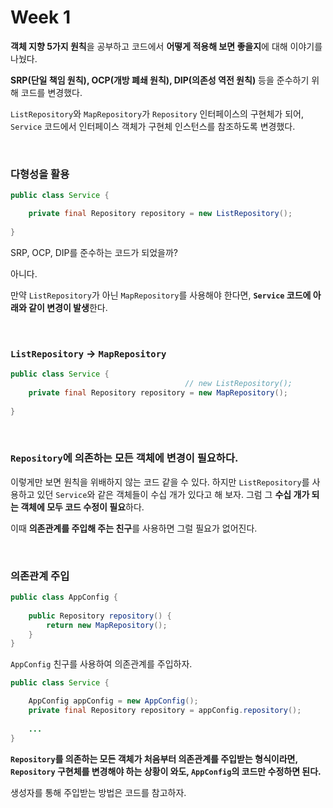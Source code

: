 # Week 1

**객체 지향 5가지 원칙**을 공부하고 코드에서 **어떻게 적용해 보면 좋을지**에 대해 이야기를 나눴다.

**SRP(단일 책임 원칙), OCP(개방 폐쇄 원칙), DIP(의존성 역전 원칙)** 등을 준수하기 위해 코드를 변경했다.

`ListRepository`와 `MapRepository`가 `Repository` 인터페이스의 구현체가 되어,
`Service` 코드에서 인터페이스 객체가 구현체 인스턴스를 참조하도록 변경했다.

<br/>

### 다형성을 활용

```java
public class Service {

    private final Repository repository = new ListRepository();
    
}
```

SRP, OCP, DIP를 준수하는 코드가 되었을까?

아니다.

만약 `ListRepository`가 아닌 `MapRepository`를 사용해야 한다면, **`Service` 코드에 아래와 같이 변경이 발생**한다.

<br/>

### `ListRepository` -> `MapRepository`

```java
public class Service {
                                       // new ListRepository();
    private final Repository repository = new MapRepository();
    
}
```
<br/>

### `Repository`에 의존하는 모든 객체에 변경이 필요하다.

이렇게만 보면 원칙을 위배하지 않는 코드 같을 수 있다. 하지만 `ListRepository`를 사용하고 있던 `Service`와 같은 객체들이 수십 개가 있다고 해 보자.
그럼 그 **수십 개가 되는 객체에 모두 코드 수정이 필요**하다.

이때 **의존관계를 주입해 주는 친구**를 사용하면 그럴 필요가 없어진다.

<br/>

### 의존관계 주입
```java
public class AppConfig {
    
    public Repository repository() {
        return new MapRepository();
    }
}
```
`AppConfig` 친구를 사용하여 의존관계를 주입하자.
```java
public class Service {

    AppConfig appConfig = new AppConfig();
    private final Repository repository = appConfig.repository();
    
    ...
}
```

**`Repository`를 의존하는 모든 객체가 처음부터 의존관계를 주입받는 형식이라면,
`Repository` 구현체를 변경해야 하는 상황이 와도, `AppConfig`의 코드만 수정하면 된다.**

생성자를 통해 주입받는 방법은 코드를 참고하자.